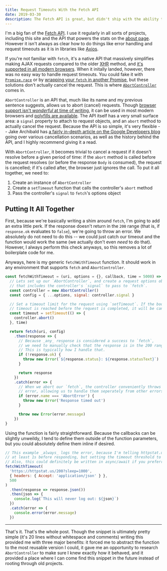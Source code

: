 ```yaml
---
title: Request Timeouts With the Fetch API
date: 2019-03-30
description: The Fetch API is great, but didn't ship with the ability to timeout requests. There's a new API to help with that.
---
```


I'm a big fan of the [Fetch API](https://developer.mozilla.org/en-US/docs/Web/API/Fetch_API). I use it regularly in all sorts of projects, including this site and the API that powers the stats on the [about page](/about/). However it isn't always as clear how to do things like error handling and request timeouts as it is in libraries like [Axios](https://github.com/axios/axios).

If you're not familiar with `fetch`, it's a native API that massively simplifies making AJAX requests compared to the older [XHR](https://developer.mozilla.org/en-US/docs/Web/API/XMLHTTPRequest) method, and [it's supported in all modern browsers](https://caniuse.com/#feat=fetch). When it initally landed, however, there was no easy way to handle request timeouts. You could fake it with [`Promise.race`](https://developer.mozilla.org/en-US/docs/Web/JavaScript/Reference/Global_Objects/Promise/race) or by [wrapping your `fetch` in another Promise](https://github.com/github/fetch/issues/175#issuecomment-216791333), but these solutions don't actually cancel the request. This is where [`AbortController`](https://developer.mozilla.org/en-US/docs/Web/API/AbortController) comes in.

`AbortController` is an API that, much like its name and my previous sentence suggests, allows us to abort (cancel) requests. Though [browser support isn't _wonderful_ at time of writing](https://caniuse.com/#feat=abortcontroller), it can be used in most modern browsers and [polyfills are available](https://github.com/mo/abortcontroller-polyfill). The API itself has a very small surface area: a `signal` property to attach to request objects, and an `abort` method to actually cancel the request. Because the API is so simple, it's very flexible -- Jake Archibald has [a fairly in-depth article on the Google Developers blog](https://developers.google.com/web/updates/2017/09/abortable-fetch) going over various cancellation scenarios, as well as the history behind the API, and I highly recommend giving it a read.

With `AbortController`, it becomes trivial to cancel a request if it doesn't resolve before a given period of time: if the `abort` method is called before the request resolves (or before the response `Body` is consumed), the request is cancelled; if it's called after, the browser just ignores the call. To put it all together, we need to:

1. Create an instance of `AbortController`
1. Create a `setTimeout` function that calls the controller's `abort` method
1. Pass the controller's `signal` to `fetch`'s options object

## Putting It All Together

First, because we're basically writing a shim around `fetch`, I'm going to add an extra little perk. If the response doesn't return in the `200` range (that is, if `response.ok` evaluates to `false`), we're going to throw an error. We absolutely do not need to do this -- we could just catch our timeout and the function would work the same (we actually don't even _need_ to do that). However, I always perform this check anyways, so this removes a lot of boilerplate code for me.

Anyways, here is my generic `fetchWithTimeout` function. It should work in any environment that supports `fetch` and `AbortController`.

```js
const fetchWithTimeout = (uri, options = {}, callback, time = 5000) => {
  // Lets set up our `AbortController`, and create a request options object
  // that includes the controller's `signal` to pass to `fetch`.
  const controller = new AbortController()
  const config = { ...options, signal: controller.signal }

  // Set a timeout limit for the request using `setTimeout`. If the body of this
  // timeout is reached before the request is completed, it will be cancelled.
  const timeout = setTimeout(() => {
    controller.abort()
  }, time)

  return fetch(uri, config)
    .then(response => {
      // Because _any_ response is considered a success to `fetch`,
      // we need to manually check that the response is in the 200 range.
      // This is typically how I handle that.
      if (!response.ok) {
        throw new Error(`${response.status}: ${response.statusText}`)
      }

      return response
    })
    .catch(error => {
      // When we abort our `fetch`, the controller conveniently throws a named
      // error, allowing us to handle them seperately from other errors.
      if (error.name === 'AbortError') {
        throw new Error('Response timed out')
      }

      throw new Error(error.message)
    })
}
```

Using the function is fairly straightforward. Because the callbacks can be slightly unweildy, I tend to define them outside of the function parameters, but you could absolutely define them inline if desired.

```js
// This example _always_ logs the error, because I'm telling httpstat.us to wait
// at least 1s before responding, but setting the timeout threshold to 500ms.
// Also, this could definitely be written in async/await if you preferred.
fetchWithTimeout(
  'https://httpstat.us/200?sleep=1000',
  { headers: { Accept: 'application/json' } },
  500
)
  .then(response => response.json())
  .then(json => {
    console.log(`This will never log out: ${json}`)
  })
  .catch(error => {
    console.error(error.message)
  })
```

---

That's it. That's the whole post. Though the snippet is ultimately pretty simple (it's 20 lines without whitespace and comments) writing this provided me with three major benefits: it forced me to abstract the function to the most reusable version I could, it gave me an opportunity to research `AbortController` to make sure I knew exactly how it behaved, and it provided a place where I can come find this snippet in the future instead of rooting through old projects.
